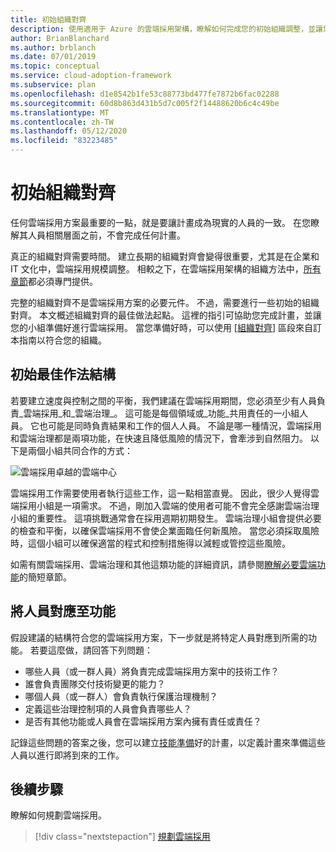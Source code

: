 ```yaml
---
title: 初始組織對齊
description: 使用適用于 Azure 的雲端採用架構，瞭解如何完成您的初始組織調整，並讓您的小組準備好進行雲端採用。
author: BrianBlanchard
ms.author: brblanch
ms.date: 07/01/2019
ms.topic: conceptual
ms.service: cloud-adoption-framework
ms.subservice: plan
ms.openlocfilehash: d1e8542b1fe53c88773bd477fe7872b6fac02288
ms.sourcegitcommit: 60d8b863d431b5d7c005f2f14488620b6c4c49be
ms.translationtype: MT
ms.contentlocale: zh-TW
ms.lasthandoff: 05/12/2020
ms.locfileid: "83223485"
---
```

# <a name="initial-organization-alignment"></a>初始組織對齊

任何雲端採用方案最重要的一點，就是要讓計畫成為現實的人員的一致。 在您瞭解其人員相關層面之前，不會完成任何計畫。

真正的組織對齊需要時間。 建立長期的組織對齊會變得很重要，尤其是在企業和 IT 文化中，雲端採用規模調整。 相較之下，在雲端採用架構的組織方法中，[所有章節](../organize/index.md)都必須專門提供。

完整的組織對齊不是雲端採用方案的必要元件。 不過，需要進行一些初始的組織對齊。 本文概述組織對齊的最佳做法起點。 這裡的指引可協助您完成計畫，並讓您的小組準備好進行雲端採用。 當您準備好時，可以使用 [[組織對齊](../organize/index.md)] 區段來自訂本指南以符合您的組織。

## <a name="initial-best-practice-structure"></a>初始最佳作法結構

若要建立速度與控制之間的平衡，我們建議在雲端採用期間，您必須至少有人員負責_雲端採用_和_雲端治理_。 這可能是每個領域或_功能_共用責任的一小組人員。 它也可能是同時負責結果和工作的個人人員。 不論是哪一種情況，雲端採用和雲端治理都是兩項功能，在快速且降低風險的情況下，會牽涉到自然阻力。 以下是兩個小組共同合作的方式：

![雲端採用卓越的雲端中心](../_images/ready/org-ready-best-practice.png)

雲端採用工作需要使用者執行這些工作，這一點相當直覺。 因此，很少人覺得雲端採用小組是一項需求。 不過，剛加入雲端的使用者可能不會完全感謝雲端治理小組的重要性。 這項挑戰通常會在採用週期初期發生。 雲端治理小組會提供必要的檢查和平衡，以確保雲端採用不會使企業面臨任何新風險。 當您必須採取風險時，這個小組可以確保適當的程式和控制措施得以減輕或管控這些風險。

如需有關雲端採用、雲端治理和其他這類功能的詳細資訊，請參閱[瞭解必要雲端功能](../organize/index.md#understand-required-cloud-functions)的簡短章節。

## <a name="map-people-to-capabilities"></a>將人員對應至功能

假設建議的結構符合您的雲端採用方案，下一步就是將特定人員對應到所需的功能。 若要這麼做，請回答下列問題：

- 哪些人員（或一群人員）將負責完成雲端採用方案中的技術工作？
- 誰會負責團隊交付技術變更的能力？
- 哪個人員（或一群人）會負責執行保護治理機制？
- 定義這些治理控制項的人員會負責哪些人？
- 是否有其他功能或人員會在雲端採用方案內擁有責任或責任？

記錄這些問題的答案之後，您可以建立[技能準備](./adapt-roles-skills-processes.md)好的計畫，以定義計畫來準備這些人員以進行即將到來的工作。

## <a name="next-steps"></a>後續步驟

瞭解如何規劃雲端採用。

> [!div class="nextstepaction"]
> [規劃雲端採用](./plan-intro.md)
